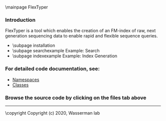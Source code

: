 \mainpage FlexTyper

### Introduction
 FlexTyper is a tool which enables the creation of an FM-index of raw, next generation sequencing data to enable rapid and flexible sequence queries.

- \subpage installation
- \subpage searchexample Example: Search
- \subpage indexexample Example: Index Generation

### For detailed code documentation, see: 
- [Namespaces](namespaces.html)
- [Classes](annotated.html)

### Browse the source code by clicking on the files tab above

---

 \copyright Copyright (c) 2020, Wasserman lab
